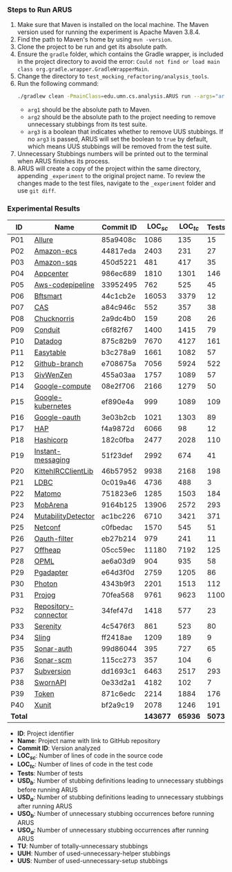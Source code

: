 ### Steps to Run ARUS

1. Make sure that Maven is installed on the local machine. The Maven version used for running the experiment is Apache Maven 3.8.4.
2. Find the path to Maven's home by using `mvn -version`.
3. Clone the project to be run and get its absolute path.
4. Ensure the `gradle` folder, which contains the Gradle wrapper, is included in the project directory to avoid the error: `Could not find or load main class org.gradle.wrapper.GradleWrapperMain`.
5. Change the directory to `test_mocking_refactoring/analysis_tools`.
6. Run the following command:
    ```sh
    ./gradlew clean -PmainClass=edu.umn.cs.analysis.ARUS run --args="arg1 arg2 arg3"
    ```
    - `arg1` should be the absolute path to Maven.
    - `arg2` should be the absolute path to the project needing to remove unnecessary stubbings from its test suite.
    - `arg3` is a boolean that indicates whether to remove UUS stubbings. If no `arg3` is passed, ARUS will set the boolean to `true` by default, which means UUS stubbings will be removed from the test suite.
7. Unnecessary Stubbings numbers will be printed out to the terminal when ARUS finishes its process.
8. ARUS will create a copy of the project within the same directory, appending `_experiment` to the original project name. To review the changes made to the test files, navigate to the `_experiment` folder and use `git diff`.
### Experimental Results
| ID     | Name      | Commit ID | LOC$_{sc}$ | LOC$_{tc}$ | Tests | USD$_{b}$ | USD$_{a}$ | USO$_{b}$ | USO$_{a}$ | TU | UUH | UUS |
|--------|-----------|-----------|------------|------------|-------|-----------|-----------|-----------|-----------|----|-----|-----|
| P01 | [Allure](https://github.com/allure-framework/allure-bamboo) | 85a9408c | 1086 | 135 | 15 | 2 | 0 | 5 | 0 | 1 | 0 | 1 |
| P02 | [Amazon-ecs](https://github.com/jenkinsci/amazon-ecs-plugin) | 44817eda | 2403 | 231 | 27 | 3 | 0 | 3 | 0 | 3 | 0 | 0 |
| P03 | [Amazon-sqs](https://github.com/awslabs/amazon-sqs-java-extended-client-lib) | 450d5221 | 481 | 417 | 35 | 1 | 0 | 14 | 0 | 0 | 0 | 1 |
| P04 | [Appcenter](https://github.com/jenkinsci/appcenter-plugin) | 986ec689 | 1810 | 1301 | 146 | 7 | 0 | 26 | 0 | 0 | 0 | 7 |
| P05 | [Aws-codepipeline](https://github.com/awslabs/aws-codepipeline-custom-job-worker) | 33952495 | 762 | 525 | 45 | 2 | 0 | 16 | 0 | 0 | 0 | 2 |
| P06 | [Bftsmart](https://github.com/blockchain-jd-com/bftsmart) | 44c1cb2e | 16053 | 3379 | 12 | 8 | 1 | 42 | 2 | 7 | 0 | 0 |
| P07 | [CAS](https://github.com/apereo/cas-server-security-filter) | a84c946c | 552 | 357 | 38 | 1 | 0 | 1 | 0 | 1 | 0 | 0 |
| P08 | [Chucknorris](https://github.com/jenkinsci/chucknorris-plugin) | 2a9dc4b0 | 159 | 208 | 26 | 4 | 0 | 12 | 0 | 0 | 0 | 4 |
| P09 | [Conduit](https://github.com/RentTheRunway/conduit) | c6f82f67 | 1400 | 1415 | 79 | 24 | 0 | 112 | 0 | 17 | 0 | 7 |
| P10 | [Datadog](https://github.com/jenkinsci/datadog-plugin) | 875c82b9 | 7670 | 4127 | 161 | 17 | 0 | 34 | 0 | 14 | 1 | 2 |
| P11 | [Easytable](https://github.com/vandeseer/easytable) | b3c278a9 | 1661 | 1082 | 57 | 4 | 0 | 8 | 0 | 1 | 3 | 0 |
| P12 | [Github-branch](https://github.com/jenkinsci/github-branch-source-plugin) | e708675a | 7056 | 5924 | 522 | 2 | 0 | 3 | 0 | 2 | 0 | 0 |
| P13 | [GivWenZen](https://github.com/weswilliams/GivWenZen) | 455a03aa | 1757 | 1089 | 57 | 2 | 0 | 2 | 0 | 1 | 0 | 1 |
| P14 | [Google-compute](https://github.com/jenkinsci/google-compute-engine-plugin) | 08e2f706 | 2166 | 1279 | 50 | 19 | 0 | 76 | 0 | 7 | 1 | 11 |
| P15 | [Google-kubernetes](https://github.com/jenkinsci/google-kubernetes-engine-plugin) | ef890e4a | 999 | 1089 | 109 | 8 | 0 | 36 | 0 | 0 | 7 | 1 |
| P16 | [Google-oauth](https://github.com/jenkinsci/google-oauth-plugin) | 3e03b2cb | 1021 | 1303 | 89 | 4 | 0 | 4 | 0 | 4 | 0 | 0 |
| P17 | [HAP](https://github.com/hap-java/HAP-Java) | f4a9872d | 6066 | 98 | 12 | 2 | 0 | 7 | 0 | 0 | 0 | 2 |
| P18 | [Hashicorp](https://github.com/jenkinsci/hashicorp-vault-plugin) | 182c0fba | 2477 | 2028 | 110 | 15 | 0 | 144 | 0 | 3 | 10 | 2 |
| P19 | [Instant-messaging](https://github.com/jenkinsci/instant-messaging-plugin) | 51f23def | 2992 | 674 | 41 | 16 | 2 | 521 | 503 | 10 | 4 | 0 |
| P20 | [KittehIRCClientLib](https://github.com/KittehOrg/KittehIRCClientLib) | 46b57952 | 9938 | 2168 | 198 | 17 | 0 | 77 | 0 | 9 | 1 | 7 |
| P21 | [LDBC](https://github.com/ldbc/ldbc_snb_datagen) | 0c019a46 | 4736 | 488 | 3 | 1 | 0 | 1 | 0 | 1 | 0 | 0 |
| P22 | [Matomo](https://github.com/matomo-org/matomo-java-tracker) | 751823e6 | 1285 | 1503 | 184 | 8 | 0 | 8 | 0 | 8 | 0 | 0 |
| P23 | [MobArena](https://github.com/garbagemule/MobArena) | 9164b125 | 13906 | 2572 | 293 | 4 | 0 | 8 | 0 | 1 | 2 | 1 |
| P24 | [MutabilityDetector](https://github.com/MutabilityDetector/MutabilityDetector) | ac1bc226 | 6710 | 3421 | 371 | 5 | 0 | 5 | 0 | 5 | 0 | 0 |
| P25 | [Netconf](https://github.com/Juniper/netconf-java) | c0fbedac | 1570 | 545 | 51 | 2 | 0 | 14 | 0 | 0 | 0 | 2 |
| P26 | [Oauth-filter](https://github.com/curityio/oauth-filter-for-java) | eb27b214 | 979 | 241 | 11 | 3 | 1 | 5 | 3 | 2 | 0 | 0 |
| P27 | [Offheap](https://github.com/Terracotta-OSS/offheap-store) | 05cc59ec | 11180 | 7192 | 125 | 1 | 0 | 1 | 0 | 1 | 0 | 0 |
| P28 | [OPML](https://github.com/mdewilde/opml-parser) | ae6a03d9 | 904 | 935 | 58 | 1 | 0 | 1 | 0 | 1 | 0 | 0 |
| P29 | [Pgadapter](https://github.com/cloudspannerecosystem/pgadapter) | e64d3f0d | 2759 | 1205 | 86 | 12 | 0 | 10 | 0 | 7 | 0 | 5 |
| P30 | [Photon](https://github.com/komoot/photon) | 4343b9f3 | 2201 | 1513 | 112 | 5 | 0 | 22 | 0 | 3 | 2 | 0 |
| P31 | [Projog](https://github.com/s-webber/projog) | 70fea568 | 9761 | 9623 | 1100 | 1 | 0 | 53 | 0 | 0 | 0 | 1 |
| P32 | [Repository-connector](https://github.com/jenkinsci/repository-connector-plugin) | 34fef47d | 1418 | 577 | 23 | 1 | 0 | 3 | 0 | 0 | 0 | 1 |
| P33 | [Serenity](https://github.com/Invictum/serenity-reportportal-integration) | 4c5476f3  | 861 | 523 | 80 | 2 | 0 | 3 | 0 | 0 | 0 | 2 |
| P34 | [Sling](https://github.com/apache/sling-org-apache-sling-commons-threads) | ff2418ae  | 1209  | 189 | 9 | 1 | 0 | 1 | 0 | 1 | 0 | 0 |
| P35 | [Sonar-auth](https://github.com/vaulttec/sonar-auth-oidc) | 99d86044  | 395 | 727 | 65 | 25 | 0 | 73 | 0 | 15 | 6 | 4 |
| P36 | [Sonar-scm](https://github.com/perforce/sonar-scm-perforce) | 115cc273  | 357 | 104 | 6 | 5 | 0 | 5 | 0 | 5 | 0 | 0 |
| P37 | [Subversion](https://github.com/jenkinsci/subversion-plugin) | dd1693c1  | 6463 | 2517 | 293 | 2 | 0 | 13 | 0 | 1 | 1 | 0 |
| P38 | [SwornAPI](https://github.com/dmulloy2/SwornAPI) | 0e33d2a1  | 4182 | 102 | 7 | 4 | 0 | 20 | 0 | 2 | 2 | 0 |
| P39 | [Token](https://github.com/jenkinsci/token-macro-plugin) | 871c6edc  | 2214 | 1884 | 176 | 37 | 0 | 135 | 0 | 27 | 10 | 0 |
| P40 | [Xunit](https://github.com/jenkinsci/xunit-plugin) | bf2a9c19  | 2078 | 1246 | 191 | 2 | 0 | 5 | 0 | 0 | 0 | 2 |
| **Total** |           |           | **143677** | **65936**  | **5073** | **280**   | **4**     | **1529**  | **508**   | **160** | **50** | **66** |

- **ID**: Project identifier
- **Name**: Project name with link to GitHub repository
- **Commit ID**: Version analyzed
- **LOC$_{sc}$**: Number of lines of code in the source code
- **LOC$_{tc}$**: Number of lines of code in the test code
- **Tests**: Number of tests
- **USD$_{b}$**: Number of stubbing definitions leading to unnecessary stubbings before running ARUS
- **USD$_{a}$**: Number of stubbing definitions leading to unnecessary stubbings after running ARUS
- **USO$_{b}$**: Number of unnecessary stubbing occurrences before running ARUS
- **USO$_{a}$**: Number of unnecessary stubbing occurrences after running ARUS
- **TU**: Number of totally-unnecessary stubbings
- **UUH**: Number of used-unnecessary-helper stubbings
- **UUS**: Number of used-unnecessary-setup stubbings
